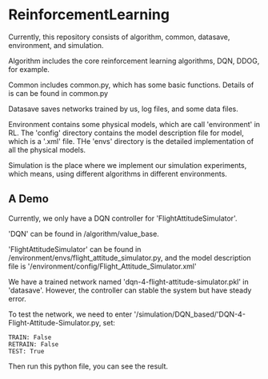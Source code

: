 # ReinforcementLearning
Currently, this repository consists of algorithm, common, datasave, environment, and simulation.

Algorithm includes the core reinforcement learning algorithms, DQN, DDOG, for example.

Common includes common.py, which has some basic functions. Details of is can be found in common.py

Datasave saves networks trained by us, log files, and some data files.

Environment contains some physical models, which are call 'environment' in RL.
The 'config' directory contains the model description file for model, which is a '.xml' file.
THe 'envs' directory is the detailed implementation of all the physical models.

Simulation is the place where we implement our simulation experiments, which means, using different algorithms in different environments.

## A Demo
Currently, we only have a DQN controller for 'FlightAttitudeSimulator'.

'DQN' can be found in /algorithm/value_base.

'FlightAttitudeSimulator' can be found in /environment/envs/flight_attitude_simulator.py, and the model description file is '/environment/config/Flight_Attitude_Simulator.xml'

We have a trained network named 'dqn-4-flight-attitude-simulator.pkl' in 'datasave'.
However, the controller can stable the system but have steady error.

To test the network, we need to enter '/simulation/DQN_based/'DQN-4-Flight-Attitude-Simulator.py,
set:
```
TRAIN: False
RETRAIN: False
TEST: True
```
Then run this python file, you can see the result.